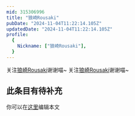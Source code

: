 ```yaml
---
mid: 315306996
title: "狼崎Rousaki"
pubDate: "2024-11-04T11:22:14.105Z"
updatedDate: "2024-11-04T11:22:14.105Z"
profile:
  {
    Nickname: ["狼崎Rousaki"],
  }
---
```


关注[狼崎Rousaki](https://space.bilibili.com/315306996)谢谢喵~ 关注[狼崎Rousaki](https://space.bilibili.com/315306996)谢谢喵~

## 此条目有待补充
你可以在[这里](https://github.com/Yuhanawa/VTuber.ICU/edit/master/src/content/v/狼崎Rousaki/index.md)编辑本文

